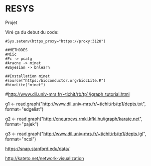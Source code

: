 # RESYS
Projet


Viré ça du debut du code:
```
#Sys.setenv(https_proxy="https://proxy:3128")

##METHODES
#Miic
#Pc -> pcalg
#Aracne -> minet
#Bayesian -> bnlearn

##Installation minet
#source("https:/bioconductor.org/biocLite.R")
#biocLite("minet")
```
#http://www.dil.univ-mrs.fr/~tichit/rb/tp1/igraph_tutorial.html

g1 <- read.graph("http://www.dil.univ-mrs.fr/~tichit/rb/tp1/depts.txt", format="edgelist")

g2 <- read.graph("http://cneurocvs.rmki.kfki.hu/igraph/karate.net", format="pajek")

g3 <- read.graph("http://www.dil.univ-mrs.fr/~tichit/rb/tp1/depts.lgl", format="ncol")

https://snap.stanford.edu/data/

http://kateto.net/network-visualization
